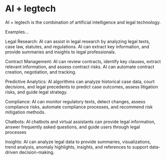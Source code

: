# AI + legtech 

AI + legtech is the combination of artificial intelligence and legal technology.

Examples…

Legal Research: AI can assist in legal research by analyzing legal texts, case law, statutes, and regulations. AI can extract key information, and provide summaries and insights to legal professionals.

Contract Management: AI can review contracts, identify key clauses, extract relevant information, and assess contract risks. AI can automate contract creation, negotiation, and tracking.

Predictive Analytics: AI algorithms can analyze historical case data, court decisions, and legal precedents to predict case outcomes, assess litigation risks, and guide legal strategy. 

Compliance: AI can monitor regulatory texts, detect changes, assess compliance risks, automate compliance processes, and recommend risk mitigation methods.

Chatbots: AI chatbots and virtual assistants can provide legal information, answer frequently asked questions, and guide users through legal processes

Insights: AI can analyze legal data to provide summaries, visualizations, trend analysis, anomaly highlights, insights, and references to support data-driven decision-making.